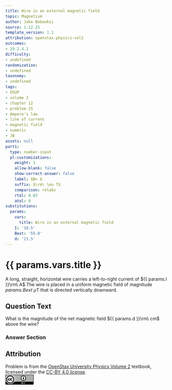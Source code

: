 ```yaml
---
title: Wire in an external magnetic field
topic: Magnetism
author: Jake Bobowksi
source: 2.12.25
template_version: 1.1
attribution: openstax-physics-vol2
outcomes:
- 19.2.4.1
difficulty:
- undefined
randomization:
- undefined
taxonomy:
- undefined
tags:
- OSUP
- volume 2
- chapter 12
- problem 25
- Ampere's law
- line of current
- magnetic field
- numeric
- JB
assets: null
part1:
  type: number-input
  pl-customizations:
    weight: 1
    allow-blank: false
    show-correct-answer: false
    label: $B= $
    suffix: $\rm\ \mu T$
    comparison: relabs
    rtol: 0.03
    atol: 0
substitutions:
  params:
    vars:
      title: Wire in an external magnetic field
    I: '18.5'
    Bext: '55.0'
    d: '21.5'
---
```

# {{ params.vars.title }}
A long, straight, horizontal wire carries a left-to-right current of ${{ params.I }}\rm\ A$.The wire is placed in a uniform magnetic field of magnitude ${{ params.Bext }}~\mu\mathrm{T}$ that is directed vertically downward.
## Question Text

What is the magnitude of the net magnetic field ${{ params.d }}\rm\ cm$ above the wire?

### Answer Section

## Attribution

Problem is from the [OpenStax University Physics Volume 2](https://openstax.org/details/books/university-physics-volume-2) textbook, licensed under the [CC-BY 4.0 license](https://creativecommons.org/licenses/by/4.0/).<br>![Image representing the Creative Commons 4.0 BY license.](https://raw.githubusercontent.com/firasm/bits/master/by.png)